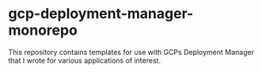 # gcp-deployment-manager-monorepo

This repository contains templates for use with GCPs Deployment Manager that I wrote for various applications of interest.
